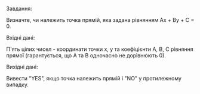 Завдання:

Визначте, чи належить точка прямій, яка задана рівнянням Ax + By + C = 0.

Вхідні дані:

П'ять цілих чисел - координати точки x, y та коефіцієнти A, B, C рівняння прямої (гарантується, що A та B одночасно не дорівнюють 0).

Вихідні дані:

Вивести "YES", якщо точка належить прямій і "NO" у протилежному випадку.